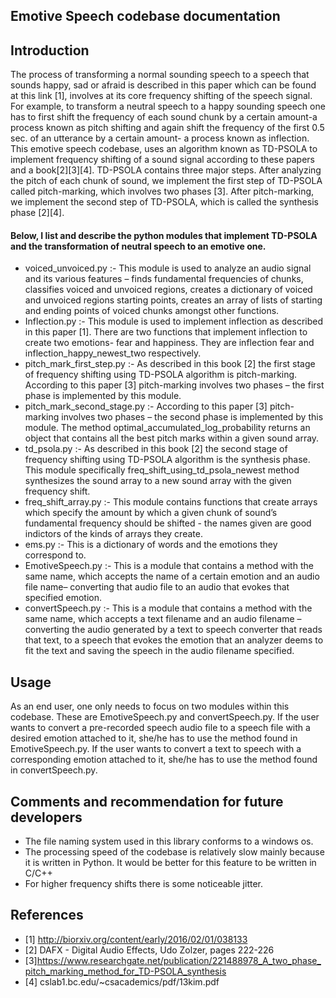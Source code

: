 ## Emotive Speech codebase documentation
## Introduction
The process of transforming a normal sounding speech to a speech that sounds happy, sad or afraid is described in this paper which can be found at this link [1], involves at its core frequency shifting of the speech signal. For example, to transform a neutral speech to a happy sounding speech one has to first shift the frequency of each sound chunk by a certain amount-a process known as pitch shifting and again shift the frequency of the first 0.5 sec. of an utterance by a certain amount- a process known as inflection.
This emotive speech codebase, uses an algorithm known as TD-PSOLA to implement frequency shifting of a sound signal according to these papers and a book[2][3][4]. TD-PSOLA contains three major steps. After analyzing the pitch of each chunk of sound, we implement the first step of TD-PSOLA called pitch-marking, which involves two phases [3]. After pitch-marking, we implement the second step of TD-PSOLA, which is called the synthesis phase [2][4].

#### Below, I list and describe the python modules that implement TD-PSOLA and the transformation of neutral speech to an emotive one.
* voiced_unvoiced.py :- 
    This module is used to analyze an audio signal and its various features – finds fundamental frequencies of chunks, classifies voiced and unvoiced regions, creates a dictionary of voiced and unvoiced regions starting points, creates an array of lists of starting and ending points of voiced chunks amongst other functions.
* Inflection.py :- 
    This module is used to implement inflection as described in this paper [1]. There are two functions that implement inflection to create two emotions- fear and happiness. They are inflection fear and inflection_happy_newest_two respectively.
* pitch_mark_first_step.py :- 
   As described in this book [2] the first stage of frequency shifting using TD-PSOLA algorithm is pitch-marking. According to this paper [3] pitch-marking involves two phases – the first phase is implemented by this module.
* pitch_mark_second_stage.py :- 
    According to this paper [3] pitch-marking involves two phases – the second phase is implemented by this module. The method optimal_accumulated_log_probability returns an object that contains all the best pitch marks within a given sound array.
* td_psola.py :- 
    As described in this book [2] the second stage of frequency shifting using TD-PSOLA algorithm is the synthesis phase. This module specifically freq_shift_using_td_psola_newest method synthesizes the sound array to a new sound array with the given frequency shift. 
*  freq_shift_array.py :- 
    This module contains functions that create arrays which specify the amount by which a given chunk of sound’s fundamental frequency should be shifted - the names given are good indictors of the kinds of arrays they create. 
* ems.py :- 
    This is a dictionary of words and the emotions they correspond to. 
* EmotiveSpeech.py :-
    This is a module that contains a method with the same name, which accepts the name of a certain emotion and an audio  file name– converting that audio file to an audio that evokes that specified emotion. 
*  convertSpeech.py :-
    This is a module that contains a method with the same name, which accepts a text filename and an audio filename  –converting the audio generated by a text to speech converter that reads that text, to a speech that evokes the emotion that an analyzer deems to fit the text and saving the speech in the audio filename specified.

## Usage
As an end user, one only needs to focus on two modules within this codebase. These are EmotiveSpeech.py and convertSpeech.py. If the user wants to convert a
pre-recorded speech audio file to a speech file with a desired emotion attached to it, she/he has to use the method found in EmotiveSpeech.py. If the user wants to convert a text to speech with a corresponding emotion attached to it, she/he has to use the method found in convertSpeech.py.
## Comments and recommendation for future developers
* The file naming system used in this library conforms to a windows os.
* The processing speed of the codebase is relatively slow mainly because it is written in Python. It would be better for this feature to be written in C/C++
* For higher frequency shifts there is some noticeable jitter.

## References
* [1] http://biorxiv.org/content/early/2016/02/01/038133
* [2] DAFX - Digital Audio Effects, Udo Zolzer, pages 222-226 
* [3]https://www.researchgate.net/publication/221488978_A_two_phase_pitch_marking_method_for_TD-PSOLA_synthesis
* [4] cslab1.bc.edu/~csacademics/pdf/13kim.pdf